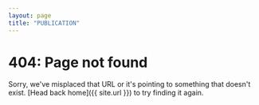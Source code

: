 ```yaml
---
layout: page
title: "PUBLICATION"
---
```


# 404: Page not found
Sorry, we've misplaced that URL or it's pointing to something that doesn't exist. [Head back home]({{ site.url }}) to try finding it again.
